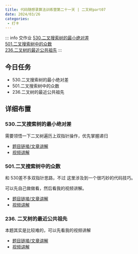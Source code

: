 ```yaml
---
title: 代码随想录算法训练营第二十一天 | 二叉树part07
date: 2024/03/26
categories:
 - 打卡
---
```

::: info 交作业
[530.二叉搜索树的最小绝对差](/blogs/algorithm/leetcode530.md)<br/>
[501.二叉搜索树中的众数](/blogs/algorithm/leetcode501.md)<br/>
[236.二叉树的最近公共祖先](/blogs/algorithm/leetcode236.md)
:::

## 今日任务
- 530.二叉搜索树的最小绝对差
- 501.二叉搜索树中的众数
- 236.二叉树的最近公共祖先

## 详细布置
### 530.二叉搜索树的最小绝对差 
需要领悟一下二叉树遍历上双指针操作，优先掌握递归 

- [题目链接/文章讲解](https://programmercarl.com/0530.%E4%BA%8C%E5%8F%89%E6%90%9C%E7%B4%A2%E6%A0%91%E7%9A%84%E6%9C%80%E5%B0%8F%E7%BB%9D%E5%AF%B9%E5%B7%AE.html)
- [视频讲解](https://www.bilibili.com/video/BV1DD4y11779)

### 501.二叉搜索树中的众数 
和 530差不多双指针思路，不过 这里涉及到一个很巧妙的代码技巧。

可以先自己做做看，然后看我的视频讲解。

- [题目链接/文章讲解](https://programmercarl.com/0501.%E4%BA%8C%E5%8F%89%E6%90%9C%E7%B4%A2%E6%A0%91%E4%B8%AD%E7%9A%84%E4%BC%97%E6%95%B0.html)
- [视频讲解](https://www.bilibili.com/video/BV1fD4y117gp)

### 236. 二叉树的最近公共祖先 
本题其实是比较难的，可以先看我的视频讲解 

- [题目链接/文章讲解](https://programmercarl.com/0236.%E4%BA%8C%E5%8F%89%E6%A0%91%E7%9A%84%E6%9C%80%E8%BF%91%E5%85%AC%E5%85%B1%E7%A5%96%E5%85%88.html)
- [视频讲解](https://www.bilibili.com/video/BV1jd4y1B7E2)
